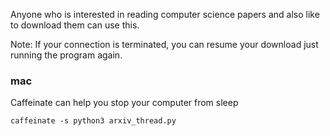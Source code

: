 Anyone who is interested in reading computer science papers and also like to download them can use this.

Note: If your connection is terminated, you can resume your download just running the program again.


### mac
  Caffeinate can help you stop your computer from sleep

    caffeinate -s python3 arxiv_thread.py
